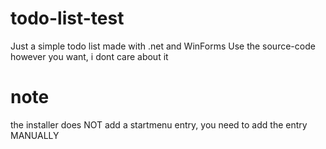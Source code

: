 # todo-list-test
Just a simple todo list made with .net and WinForms 
Use the source-code however you want, i dont care about it

# note
the installer does NOT add a startmenu entry, you need to add the entry MANUALLY
